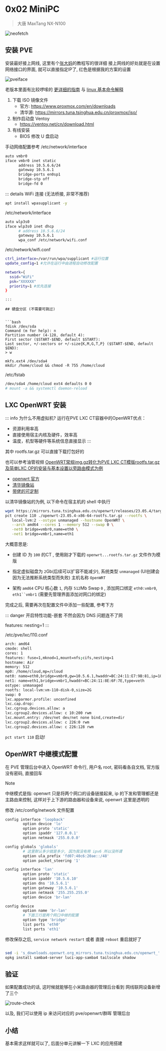 # 0x02 MiniPC 

> 大唐 MaxTang NX-N100

![neofetch](/lab/assets/neofetch.png)

## 安装 PVE

安装最好接上网线, 这里有个[张大妈](https://post.smzdm.com/p/agqw24zw/)的教程写的很详细
接上网线的好处就是在设置网络接口的界面, 就可以直接指定IP了, 红色是根据我的方案的设置

![pveiface](/lab/assets/pveiface.png)

老版本里面有比较啰嗦的 [更详细的指南](/archived/0x04install.md) 与 [linux 基本命令解释](/archived/0x03baselinux.md)

1. 下载 ISO 镜像文件
   - 官方: https://www.proxmox.com/en/downloads
   - 清华源: https://mirrors.tuna.tsinghua.edu.cn/proxmox/iso/
2. 制作启动盘 Ventoy
   - https://ventoy.net/cn/download.html
3. 有线安装
   - BIOS 修改 U 盘启动

手动网络配置参考 /etc/network/interface

```bash
auto vmbr0
iface vmbr0 inet static
      address 10.5.6.6/24
      gateway 10.5.6.1
      bridge-ports en0sp1
      bridge-stp off
      bridge-fd 0
```

::: details WiFi 连接 (无法桥接, 非常不推荐) 

```bash
apt install wpasupplicant -y
```

/etc/network/interface

```bash
auto wlp3s0
iface wlp3s0 inet dhcp
      # address 10.5.6.6/24
      gateway 10.5.6.1
      wpa_conf /etc/network/wifi.conf
```

/etc/network/wifi.conf

```bash
ctrl_interface=/var/run/wpa/supplicant #运行位置
update_config=1 #允许在运行中由进程自动修改配置

network={
  ssid="WiFi"
  psk="XXXXXX"
  priority=1 #优先连接
}
```

```
:::

## 硬盘分区 (不需要可跳过)


```bash
fdisk /dev/sda
Command (m for help): n
Partition number (4-128, default 4): 
First sector ($START-$END, default $START): 
Last sector, +/-sectors or +/-size{K,M,G,T,P} ($START-$END, default $END): 
> w

mkfs.ext4 /dev/sda4
mkdir /home/cloud && chmod -R 755 /home/cloud 

```

/etc/fstab

```bash
/dev/sda4 /home/cloud ext4 defaults 0 0
# mount -a && systemctl daemon-reload
```

## LXC OpenWRT 安装

::: info 为什么不用虚拟机?
运行在PVE LXC CT容器中的OpenWRT优点：
- 资源利用率高
- 直接使用宿主内核及硬件，效率高
- 温度，机型等硬件等系统信息直接显示
:::

其中 rootfs.tar.gz 可以直接下载打包好的

也可以参考油管视频 [OpenWRT常规img.gz转化为PVE LXC CT模版rootfs.tar.gz及简单LXC OP的安装与基本设置以旁路由模式为例](https://www.youtube.com/watch?v=w7_uTejLHeA)

- [openwrt 官方](https://archive.openwrt.org/releases/23.05.3/targets/x86/64/)
- [清华镜像站](https://mirrors.tuna.tsinghua.edu.cn/openwrt/releases/23.05.4/targets/x86/64/)
- [带佬的可定制](https://openwrt.ai/?target=x86%2F64&id=generic)

以清华镜像站的为例, 以下命令在宿主机的 shell 中执行

```bash
wget https://mirrors.tuna.tsinghua.edu.cn/openwrt/releases/23.05.4/targets/x86/64/openwrt-23.05.4-x86-64-rootfs.tar.gz
pct create 110 ./openwrt-23.05.4-x86-64-rootfs.tar.gz --rootfs \
   local-lvm:2 --ostype unmanaged --hostname OpenWRT \
   --arch amd64 --cores 1 --memory 512 --swap 0 \
   -net0 bridge=vmbr0,name=eth0 \
   -net1 bridge=vmbr1,name=eth1
```

大概意思是:

- 创建 ID 为 `100` 的CT , 使用刚才下载的 `openwrt...rootfs.tar.gz` 文件作为模版

- 指定虚拟磁盘为 `2`Gb(后续可以扩容不能减少), 系统类型 `unmanaged` (UI创建会因为无法推断系统类型而失败) 主机名称 `OpenWRT`

- 架构 `amd64` CPU 核心数 `1`, 内存 `512`Mb Swap `0` , 添加网口绑定 `eth0:vmbr0`, `eth1``vmbr1` (需要先管理界面添加对网口的绑定)

完成之后, 需要再次在配置文件中添加一些配置, 参考下方

::: danger 开启特性功能-嵌套
不然会因为 DNS 问题连不了网

features: nesting=1
:::

/etc/pve/lxc/110.conf

```bash
arch: amd64
cmode: shell
cores: 1
features: fuse=1,mknod=1,mount=nfs;cifs,nesting=1
hostname: Air
memory: 512
mp0: /home/cloud,mp=/cloud
net0: name=eth0,bridge=vmbr0,gw=10.5.6.1,hwaddr=BC:24:11:E7:9B:81,ip=10.5.6.10/24,type=veth
net1: name=eth1,bridge=vmbr1,hwaddr=BC:24:11:8E:6F:7E,type=veth
ostype: unmanaged
rootfs: local-lvm:vm-110-disk-0,size=2G
swap: 0
lxc.apparmor.profile: unconfined
lxc.cap.drop:
lxc.cgroup.devices.allow: a
lxc.cgroup2.devices.allow: c 10:200 rwm
lxc.mount.entry: /dev/net dev/net none bind,create=dir
lxc.cgroup2.devices.allow: c 226:0 rwm
lxc.cgroup2.devices.allow: c 226:128 rwm

```

`pct start 110` 启动!

## OpenWRT 中继模式配置

在 PVE 管理后台中进入 OpenWRT 命令行, 用户名 root, 密码看各自文档, 官方版没有密码, 直接回车

> [!NOTE]
> 中继模式是指: openwrt 只是将两个网口的设备链接起来, ip 的下发和管理都还是主路由来控制, 这样对于上下游的路由器和设备来说, openwrt 这里是透明的

修改 /etc/config/network 文件配置

```bash
config interface 'loopback'
        option device 'lo'
        option proto 'static'
        option ipaddr '127.0.0.1'
        option netmask '255.0.0.0'

config globals 'globals'
        # 这里默认多少就是多少, 因为我没有用 ipv6 所以没所谓
        option ula_prefix 'fd07:40c6:20ae::/48' 
        option packet_steering '1'

config interface 'lan'
        option proto 'static'
        option ipaddr '10.5.6.10'
        option dns '10.5.6.1'
        option gateway '10.5.6.1'
        option netmask '255.255.255.0'
        option device 'br-lan'

config device
        option name 'br-lan'
        # 下面三行是两个网口中继的配置
        option type 'bridge'
        list ports 'eth0'
        list ports 'eth1'
```

修改保存之后, `service network restart` 或者 直接 `reboot` 重启就好了

```bash

sed -i 's_downloads.openwrt.org_mirrors.tuna.tsinghua.edu.cn/openwrt_' /etc/opkg/distfeeds.conf
opkg install samba4-server luci-app-samba4 tailscale shadow

```

## 验证

如果配置成功的话, 这时候就能够在小米路由器的管理后台看到 网线联网设备新增了三个

![route-check](/lab/assets/router-check.png)

以及, 我们可以使用 ip 来访问对应的 pve/openwrt/群晖 管理后台

## 小结

基本需求这样就可以了, 后面分单元讲解一下 LXC 的应用搭建
